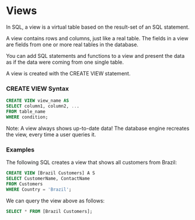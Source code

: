 # Views

In SQL, a view is a virtual table based on the result-set of an SQL statement.

A view contains rows and columns, just like a real table. The fields in a view are fields from one or more real tables in the database.

You can add SQL statements and functions to a view and present the data as if the data were coming from one single table.

A view is created with the CREATE VIEW statement. 

### CREATE VIEW Syntax
```sql
CREATE VIEW view_name AS
SELECT column1, column2, ...
FROM table_name
WHERE condition;
```

Note: A view always shows up-to-date data! The database engine recreates the view, every time a user queries it.

### Examples
The following SQL creates a view that shows all customers from Brazil:

```sql
CREATE VIEW [Brazil Customers] A S
SELECT CustomerName, ContactName
FROM Customers
WHERE Country = 'Brazil';
```

We can query the view above as follows:

```sql
SELECT * FROM [Brazil Customers];
```
